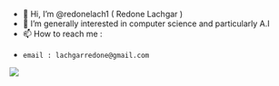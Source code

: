 - 👋 Hi, I’m @redonelach1 ( Redone Lachgar ) 
- 👀 I’m generally interested in computer science and particularly A.I
- 📫 How to reach me :
-     email : lachgarredone@gmail.com

<!---
redonelach1/redonelach1 is a ✨ special ✨ repository because its `README.md` (this file) appears on your GitHub profile.
You can click the Preview link to take a look at your changes.
--->

<div>
  <img src="https://github-readme-stats-redone-lachgars-projects.vercel.app/api/top-langs/?username=redonelach1&layout=compact&theme=gruvbox" />
</div>
